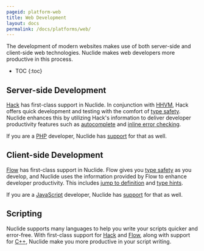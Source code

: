 ```yaml
---
pageid: platform-web
title: Web Development
layout: docs
permalink: /docs/platforms/web/
---
```


The development of modern websites makes use of both server-side and client-side web technologies.
Nuclide makes web developers more productive in this process.

* TOC
{:toc}

## Server-side Development

[Hack](/nuclide/docs/languages/hack) has first-class support in Nuclide. In conjunction with
[HHVM](http://docs.hhvm.com), Hack offers quick development and testing with the comfort of
[type safety](https://docs.hhvm.com/hack/typechecker/introduction). Nuclide enhances this by
utilizing Hack's information to deliver developer productivity features such as
[autocomplete](/nuclide/docs/languages/hack/#features__autocomplete) and
[inline error checking](/nuclide/docs/languages/hack/#features__code-diagnostics).

If you are a [PHP](http://php.net) developer, Nuclide has
[support](/nuclide/docs/languages/other/#php) for that as well.

## Client-side Development

[Flow](/nuclide/docs/languages/flow) has first-class support in Nuclide. Flow gives you
[type safety](http://flowtype.org) as you develop, and Nuclide uses the information provided by
Flow to enhance developer productivity. This includes
[jump to definition](/nuclide/docs/languages/flow/#jump-to-definition) and
[type hints](/nuclide/docs/languages/flow/#type-hints).

If you are a [JavaScript](https://developer.mozilla.org/en-US/docs/Web/JavaScript) developer,
Nuclide has [support](/nuclide/docs/languages/other/#javascript) for that as well.

## Scripting

Nuclide supports many languages to help you write your scripts quicker and error-free. With
first-class support for [Hack](/nuclide/docs/languages/hack) and [Flow](/nuclide/docs/languages/flow), along
with support for [C++](/nuclide/docs/languages/cpp), Nuclide make you more productive in your script
writing.
